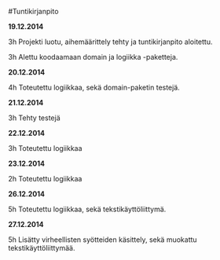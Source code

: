 #Tuntikirjanpito

**19.12.2014**

3h Projekti luotu, aihemäärittely tehty ja tuntikirjanpito aloitettu.

3h Alettu koodaamaan domain ja logiikka -paketteja. 

**20.12.2014**

4h Toteutettu logiikkaa, sekä domain-paketin testejä.

**21.12.2014**

3h Tehty testejä

**22.12.2014**

3h Toteutettu logiikkaa

**23.12.2014**

2h Toteutettu logiikkaa

**26.12.2014**

5h Toteutettu logiikkaa, sekä tekstikäyttöliittymä.

**27.12.2014**

5h Lisätty virheellisten syötteiden käsittely, sekä muokattu tekstikäyttöliittymää.


